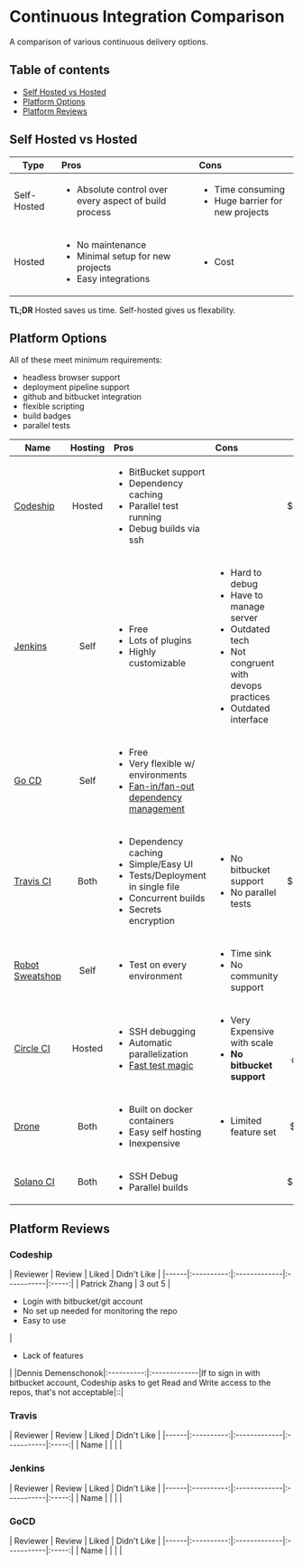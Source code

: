 # Continuous Integration Comparison

A comparison of various continuous delivery options.

## Table of contents

- [Self Hosted vs Hosted](#self-hosted-vs-hosted)
- [Platform Options](#platform-options)
- [Platform Reviews](#platform-reviews)


## Self Hosted vs Hosted

| Type | Pros          | Cons  |
|------|:-------------|:-------------|
| Self-Hosted |<ul><li>Absolute control over every aspect of build process</li></ul>|<ul><li>Time consuming</li><li>Huge barrier for new projects</li></ul>|
|Hosted | <ul><li>No maintenance</li><li>Minimal setup for new projects</li><li>Easy integrations</li></ul> | <ul><li>Cost</li></ul> |

<b>TL;DR</b> Hosted saves us time. Self-hosted gives us flexability.


## Platform Options

All of these meet minimum requirements:
- headless browser support
- deployment pipeline support
- github and bitbucket integration
- flexible scripting
- build badges
- parallel tests



| Name | Hosting |  Pros | Cons | Price |
|------|:----------:|:-------------|:-----------|:-----:|
|[Codeship](https://codeship.com/) | Hosted |<ul><li>BitBucket support</li><li>Dependency caching</li><li>Parallel test running</li><li>Debug builds via ssh</li></ul> |  | $199/month |
|[Jenkins](https://jenkins-ci.org/) | Self |<ul><li>Free</li><li>Lots of plugins</li><li>Highly customizable</li></ul> | <ul><li>Hard to debug</li><li>Have to manage server</li><li>Outdated tech</li><li>Not congruent with devops practices</li><li>Outdated interface</li></ul> | Free |
|[Go CD](http://www.go.cd/) | Self |<ul><li>Free</li><li>Very flexible w/ environments</li><li>[Fan-in/fan-out dependency management](http://support.thoughtworks.com/entries/22229668-Go-s-Dependency-Management)</li></ul> | | Free |
|[Travis CI](https://travis-ci.org/) | Both | <ul><li>Dependency caching</li><li>Simple/Easy UI</li><li>Tests/Deployment in single file</li><li>Concurrent builds</li><li>Secrets encryption</li></ul> | <ul><li>No bitbucket support</li><li>No parallel tests</li></ul> | $250/month |
|[Robot Sweatshop](https://github.com/JScott/robot_sweatshop) | Self |<ul><li>Test on every environment</li></ul> | <ul><li>Time sink</li><li>No community support</li></ul> | Free |
|[Circle CI](https://circleci.com/) | Hosted |<ul><li>SSH debugging</li><li>Automatic parallelization</li><li>[Fast test magic](https://circleci.com/docs/what-happens)</li></ul> | <ul><li>Very Expensive with scale</li><li><b>No bitbucket support</b></li></ul> | $269/mo for 6 containers |
|[Drone](https://drone.io/) | Both | <ul><li>Built on docker containers</li><li>Easy self hosting</li><li>Inexpensive</li></ul> | <ul><li>Limited feature set</li></ul>  | $50/month |
|[Solano CI](https://www.solanolabs.com/) | Both | <ul><li>SSH Debug</li><li>Parallel builds</li></ul> |  | $125/month |


## Platform Reviews

### Codeship

| Reviewer | Review |  Liked | Didn't Like |
|------|:----------:|:-------------|:-----------|:-----:|
| Patrick Zhang | 3 out 5 | <ul><li>Login with bitbucket/git account</li><li>No set up needed for monitoring the repo</li><li>Easy to use</li></ul> | <ul><li>Lack of features</li></ul> |
|Dennis Demenschonok|:----------:|:-------------|If to sign in with bitbucket account, Codeship asks to get Read and Write access to the repos, that's not acceptable|::|


### Travis

| Reviewer | Review |  Liked | Didn't Like |
|------|:----------:|:-------------|:-----------|:-----:|
| Name |  |  | |

### Jenkins

| Reviewer | Review |  Liked | Didn't Like |
|------|:----------:|:-------------|:-----------|:-----:|
| Name |  |  | |

### GoCD

| Reviewer | Review |  Liked | Didn't Like |
|------|:----------:|:-------------|:-----------|:-----:|
| Name |  |  | |
